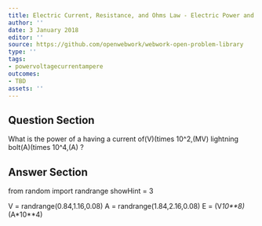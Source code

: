 ```yaml
---
title: Electric Current, Resistance, and Ohms Law - Electric Power and Energy
author: ''
date: 3 January 2018
editor: ''
source: https://github.com/openwebwork/webwork-open-problem-library
type: ''
tags:
- powervoltagecurrentampere
outcomes:
- TBD
assets: ''
---
```


## Question Section 

What is the power of a having a current of(V)(times 10^2,(MV) lightning bolt(A)(times 10^4,(A) ?



## Answer Section

from random import randrange
showHint = 3


V = randrange(0.84,1.16,0.08)
A = randrange(1.84,2.16,0.08)
E = (V*10**8)*(A*10**4)